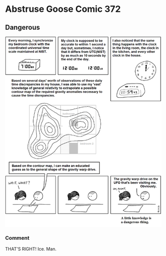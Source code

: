 # Abstruse Goose Comic 372
## Dangerous

![image](comics/drink_deep_or_taste_not_the_Pierian_spring.png)
### Comment
THAT'S RIGHT! Ice. Man.
